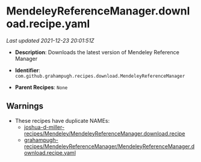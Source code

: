 # MendeleyReferenceManager.download.recipe.yaml

_Last updated 2021-12-23 20:01:51Z_

- **Description**: Downloads the latest version of Mendeley Reference Manager

- **Identifier**: `com.github.grahampugh.recipes.download.MendeleyReferenceManager`

- **Parent Recipes**: `None`


## Warnings

- These recipes have duplicate NAMEs:
    - [joshua-d-miller-recipes/Mendeley/MendeleyReferenceManager.download.recipe](/autopkg-dupe-tracker/joshua-d-miller-recipes/Mendeley/MendeleyReferenceManager.download.recipe)
    - [grahampugh-recipes/MendeleyReferenceManager/MendeleyReferenceManager.download.recipe.yaml](/autopkg-dupe-tracker/grahampugh-recipes/MendeleyReferenceManager/MendeleyReferenceManager.download.recipe.yaml)